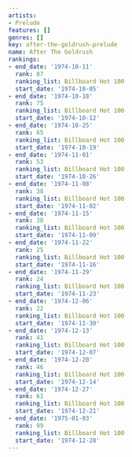 ```yaml
---
artists:
- Prelude
features: []
genres: []
key: after-the-goldrush-prelude
name: After The Goldrush
rankings:
- end_date: '1974-10-11'
  rank: 87
  ranking_list: Billboard Hot 100
  start_date: '1974-10-05'
- end_date: '1974-10-18'
  rank: 75
  ranking_list: Billboard Hot 100
  start_date: '1974-10-12'
- end_date: '1974-10-25'
  rank: 65
  ranking_list: Billboard Hot 100
  start_date: '1974-10-19'
- end_date: '1974-11-01'
  rank: 53
  ranking_list: Billboard Hot 100
  start_date: '1974-10-26'
- end_date: '1974-11-08'
  rank: 38
  ranking_list: Billboard Hot 100
  start_date: '1974-11-02'
- end_date: '1974-11-15'
  rank: 30
  ranking_list: Billboard Hot 100
  start_date: '1974-11-09'
- end_date: '1974-11-22'
  rank: 25
  ranking_list: Billboard Hot 100
  start_date: '1974-11-16'
- end_date: '1974-11-29'
  rank: 24
  ranking_list: Billboard Hot 100
  start_date: '1974-11-23'
- end_date: '1974-12-06'
  rank: 22
  ranking_list: Billboard Hot 100
  start_date: '1974-11-30'
- end_date: '1974-12-13'
  rank: 41
  ranking_list: Billboard Hot 100
  start_date: '1974-12-07'
- end_date: '1974-12-20'
  rank: 46
  ranking_list: Billboard Hot 100
  start_date: '1974-12-14'
- end_date: '1974-12-27'
  rank: 61
  ranking_list: Billboard Hot 100
  start_date: '1974-12-21'
- end_date: '1975-01-03'
  rank: 99
  ranking_list: Billboard Hot 100
  start_date: '1974-12-28'
---
```


